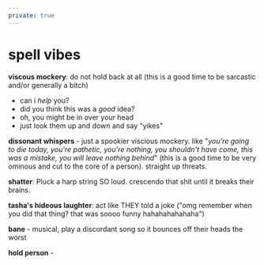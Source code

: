 ```yaml
---
private: true
---
```


# spell vibes

**viscous mockery**: do not hold back at all (this is a good time to be sarcastic and/or generally a bitch)
- can i *help* you?
- did you think this was a *good* idea?
- oh, you might be in over your head
- just look them up and down and say "yikes"

**dissonant whispers** - just a spookier viscious mockery. like "*you're going to die today, you're pathetic, you're nothing, you shouldn't have come, this was a mistake, you will leave nothing behind*" (this is a good time to be very ominous and cut to the core of a person). straight up threats. 

**shatter**: Pluck a harp string SO loud. crescendo that shit until it breaks their brains.

**tasha's hideous laughter**: act like THEY told a joke ("omg remember when you did that thing? that was soooo funny hahahahahahaha")

**bane** - musical, play a discordant song so it bounces off their heads the worst

**hold person** - 